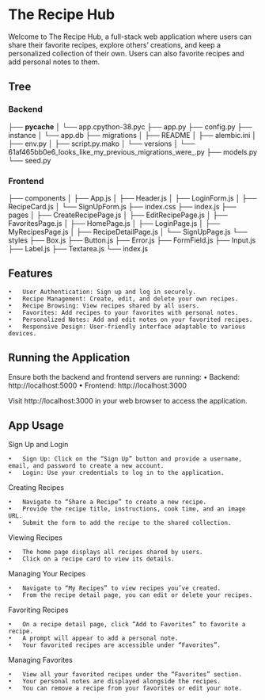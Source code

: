 # The Recipe Hub

Welcome to The Recipe Hub, a full-stack web application where users can share their favorite recipes, explore others’ creations, and keep a personalized collection of their own. Users can also favorite recipes and add personal notes to them.

## Tree

### Backend

├── __pycache__
│   └── app.cpython-38.pyc
├── app.py
├── config.py
├── instance
│   └── app.db
├── migrations
│   ├── README
│   ├── alembic.ini
│   ├── env.py
│   ├── script.py.mako
│   └── versions
│       └── 61af465bb0e6_looks_like_my_previous_migrations_were_.py
├── models.py
└── seed.py

### Frontend

├── components
│   ├── App.js
│   ├── Header.js
│   ├── LoginForm.js
│   ├── RecipeCard.js
│   └── SignUpForm.js
├── index.css
├── index.js
├── pages
│   ├── CreateRecipePage.js
│   ├── EditRecipePage.js
│   ├── FavoritesPage.js
│   ├── HomePage.js
│   ├── LoginPage.js
│   ├── MyRecipesPage.js
│   ├── RecipeDetailPage.js
│   └── SignUpPage.js
└── styles
    ├── Box.js
    ├── Button.js
    ├── Error.js
    ├── FormField.js
    ├── Input.js
    ├── Label.js
    ├── Textarea.js
    └── index.js

## Features

	•	User Authentication: Sign up and log in securely.
	•	Recipe Management: Create, edit, and delete your own recipes.
	•	Recipe Browsing: View recipes shared by all users.
	•	Favorites: Add recipes to your favorites with personal notes.
	•	Personalized Notes: Add and edit notes on your favorited recipes.
	•	Responsive Design: User-friendly interface adaptable to various devices.

## Running the Application

Ensure both the backend and frontend servers are running:
	•	Backend: http://localhost:5000
	•	Frontend: http://localhost:3000

Visit http://localhost:3000 in your web browser to access the application.

## App Usage

Sign Up and Login

	•	Sign Up: Click on the “Sign Up” button and provide a username, email, and password to create a new account.
	•	Login: Use your credentials to log in to the application.

Creating Recipes

	•	Navigate to “Share a Recipe” to create a new recipe.
	•	Provide the recipe title, instructions, cook time, and an image URL.
	•	Submit the form to add the recipe to the shared collection.

Viewing Recipes

	•	The home page displays all recipes shared by users.
	•	Click on a recipe card to view its details.

Managing Your Recipes

	•	Navigate to “My Recipes” to view recipes you’ve created.
	•	From the recipe detail page, you can edit or delete your recipes.

Favoriting Recipes

	•	On a recipe detail page, click “Add to Favorites” to favorite a recipe.
	•	A prompt will appear to add a personal note.
	•	Your favorited recipes are accessible under “Favorites”.

Managing Favorites

	•	View all your favorited recipes under the “Favorites” section.
	•	Your personal notes are displayed alongside the recipes.
	•	You can remove a recipe from your favorites or edit your note.